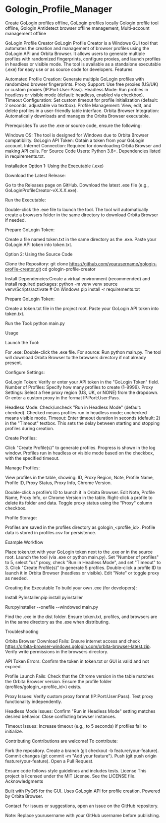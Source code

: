 # Gologin_Profile_Manager
Create GoLogin profiles offline, GoLogin profiles locally Gologin profile tool offline, Gologin Antidetect browser offline management, Multi-account management offline

GoLogin Profile Creator
GoLogin Profile Creator is a Windows GUI tool that automates the creation and management of browser profiles using the GoLogin API and Orbita Browser. It allows users to generate multiple profiles with randomized fingerprints, configure proxies, and launch profiles in headless or visible mode. The tool is available as a standalone executable (.exe) for easy use or as source code for developers.
Features

Automated Profile Creation: Generate multiple GoLogin profiles with randomized browser fingerprints.
Proxy Support: Use free proxies (US/UK) or custom proxies (IP:Port:User:Pass).
Headless Mode: Run profiles in headless or visible mode (default: headless, enabled via checkbox).
Timeout Configuration: Set custom timeout for profile initialization (default: 2 seconds, adjustable via textbox).
Profile Management: View, edit, and delete profiles in a user-friendly table interface.
Orbita Browser Integration: Automatically downloads and manages the Orbita Browser executable.

Prerequisites
To use the .exe or source code, ensure the following:

Windows OS: The tool is designed for Windows due to Orbita Browser compatibility.
GoLogin API Token: Obtain a token from your GoLogin account.
Internet Connection: Required for downloading Orbita Browser and making API calls.
For Source Code Users:
Python 3.8+.
Dependencies listed in requirements.txt.



Installation
Option 1: Using the Executable (.exe)

Download the Latest Release:

Go to the Releases page on GitHub.
Download the latest .exe file (e.g., GoLoginProfileCreator-vX.X.X.exe).


Run the Executable:

Double-click the .exe file to launch the tool.
The tool will automatically create a browsers folder in the same directory to download Orbita Browser if needed.


Prepare GoLogin Token:

Create a file named token.txt in the same directory as the .exe.
Paste your GoLogin API token into token.txt.



Option 2: Using the Source Code

Clone the Repository:
git clone https://github.com/yourusername/gologin-profile-creator.git
cd gologin-profile-creator


Install Dependencies:Create a virtual environment (recommended) and install required packages:
python -m venv venv
source venv/Scripts/activate  # On Windows
pip install -r requirements.txt


Prepare GoLogin Token:

Create a token.txt file in the project root.
Paste your GoLogin API token into token.txt.


Run the Tool:
python main.py



Usage

Launch the Tool:

For .exe: Double-click the .exe file.
For source: Run python main.py.
The tool will download Orbita Browser to the browsers directory if not already present.


Configure Settings:

GoLogin Token: Verify or enter your API token in the "GoLogin Token" field.
Number of Profiles: Specify how many profiles to create (1–9999).
Proxy Settings:
Select a free proxy region (US, UK, or NONE) from the dropdown.
Or enter a custom proxy in the format IP:Port:User:Pass.


Headless Mode: Check/uncheck "Run in Headless Mode" (default: checked). Checked means profiles run in headless mode; unchecked means visible mode.
Timeout: Enter timeout duration in seconds (default: 2) in the "Timeout" textbox. This sets the delay between starting and stopping profiles during creation.


Create Profiles:

Click "Create Profile(s)" to generate profiles.
Progress is shown in the log window.
Profiles run in headless or visible mode based on the checkbox, with the specified timeout.


Manage Profiles:

View profiles in the table, showing:
ID, Proxy Region, Note, Profile Name, Profile ID, Proxy Status, Proxy Info, Chrome Version.


Double-click a profile’s ID to launch it in Orbita Browser.
Edit Note, Profile Name, Proxy Info, or Chrome Version in the table.
Right-click a profile to delete its folder and data.
Toggle proxy status using the "Proxy" column checkbox.


Profile Storage:

Profiles are saved in the profiles directory as gologin_<profile_id>.
Profile data is stored in profiles.csv for persistence.



Example Workflow

Place token.txt with your GoLogin token next to the .exe or in the source root.
Launch the tool (via .exe or python main.py).
Set "Number of profiles" to 5, select "us" proxy, check "Run in Headless Mode", and set "Timeout" to 3.
Click "Create Profile(s)" to generate 5 profiles.
Double-click a profile ID to launch it in Orbita Browser (headless or visible).
Edit "Note" or toggle proxy as needed.

Creating the Executable
To build your own .exe (for developers):

Install PyInstaller:pip install pyinstaller


Run:pyinstaller --onefile --windowed main.py


Find the .exe in the dist folder.
Ensure token.txt, profiles, and browsers are in the same directory as the .exe when distributing.

Troubleshooting

Orbita Browser Download Fails:
Ensure internet access and check https://orbita-browser-windows.gologin.com/orbita-browser-latest.zip.
Verify write permissions in the browsers directory.


API Token Errors:
Confirm the token in token.txt or GUI is valid and not expired.


Profile Launch Fails:
Check that the Chrome version in the table matches the Orbita Browser version.
Ensure the profile folder (profiles/gologin_<profile_id>) exists.


Proxy Issues:
Verify custom proxy format (IP:Port:User:Pass).
Test proxy functionality independently.


Headless Mode Issues:
Confirm "Run in Headless Mode" setting matches desired behavior.
Close conflicting browser instances.


Timeout Issues:
Increase timeout (e.g., to 5 seconds) if profiles fail to initialize.



Contributing
Contributions are welcome! To contribute:

Fork the repository.
Create a branch (git checkout -b feature/your-feature).
Commit changes (git commit -m "Add your feature").
Push (git push origin feature/your-feature).
Open a Pull Request.

Ensure code follows style guidelines and includes tests.
License
This project is licensed under the MIT License. See the LICENSE file.
Acknowledgments

Built with PyQt5 for the GUI.
Uses GoLogin API for profile creation.
Powered by Orbita Browser.

Contact
For issues or suggestions, open an issue on the GitHub repository.

Note: Replace yourusername with your GitHub username before publishing.

